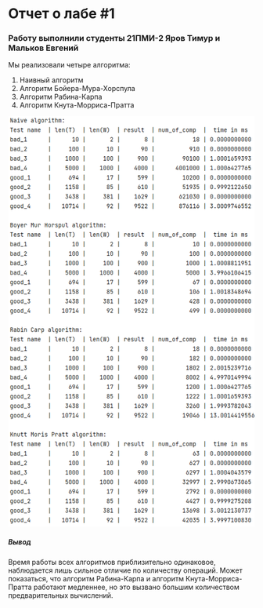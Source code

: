 <h1>Отчет о лабе #1</h1>
<h3>Работу выполнили студенты 21ПМИ-2 Яров Тимур и Мальков Евгений</h3>
<div>Мы реализовали четыре алгоритма: 
<ol>
<li>Наивный алгоритм</li>
<li>Алгоритм Бойера-Мура-Хорспула</li>
<li>Алгоритм Рабина-Карпа</li>
<li>Алгоритм Кнута-Морриса-Пратта</li>
</ol>
</div>
<img src="results.png">
<h5>Вывод</h5>
<p>Время работы всех алгоритмов приблизительно одинаковое, наблюдается лишь сильное отличие по количеству операций. Может показаться, что алгоритм Рабина-Карпа и алгоритм Кнута-Морриса-Пратта работают медленнее, но это вызвано большим количеством предварительных вычислений. </p>